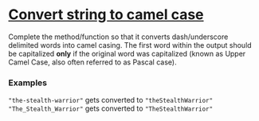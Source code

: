 # [Convert string to camel case](https://www.codewars.com/kata/517abf86da9663f1d2000003)
Complete the method/function so that it converts dash/underscore delimited words into camel casing. The first word within the output should be capitalized **only** if the original word was capitalized (known as Upper Camel Case, also often referred to as Pascal case). 

### Examples

`"the-stealth-warrior"` gets converted to `"theStealthWarrior"`  
`"The_Stealth_Warrior"` gets converted to `"TheStealthWarrior"`
